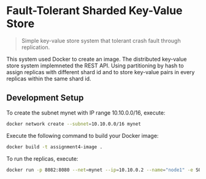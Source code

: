 # Fault-Tolerant Sharded Key-Value Store
> Simple key-value store system that tolerant crash fault through replication.

This system used Docker to create an image. The distributed key-value store system implemneted the REST API.
Using partitioning by hash to assign replicas with different shard id and to store key-value pairs in every replicas within the same shard id.

## Development Setup

To create the subnet mynet with IP range 10.10.0.0/16, execute:
```sh
docker network create --subnet=10.10.0.0/16 mynet
```

Execute the following command to build your Docker image:
```sh
docker build -t assignment4-image .
```

To run the replicas, execute:
```sh
docker run -p 8082:8080 --net=mynet --ip=10.10.0.2 --name="node1" -e SOCKET_ADDRESS="10.10.0.2:8080" -e VIEW="10.10.0.2:8080 10.10.0.3:8080,10.10.0.4:8080,10.10.0.5:8080,10.10.0.6:8080,10.10.0.7:8080" -e SHARD_COUNT="2" assignment4-image
```